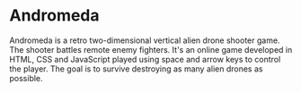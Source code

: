 # Andromeda
Andromeda is a retro two-dimensional vertical alien drone shooter game. The shooter battles remote enemy fighters. It's an online game developed in HTML, CSS and JavaScript played using space and arrow keys to control the player. The goal is to survive destroying as many alien drones as possible.
